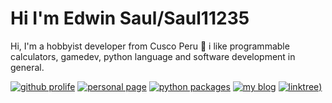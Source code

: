 
# Hi I'm Edwin Saul/Saul11235

Hi, I'm a hobbyist developer from Cusco Peru :rocket: 
i like programmable calculators, gamedev, python language
and software development in general.

[![github prolife](https://img.shields.io/badge/-github_prolife-black)](https://saul11235.github.io)
[![personal page](https://img.shields.io/badge/-personal_page-red)](https://saul11235.github.io/portfolio/)
[![python packages](https://img.shields.io/badge/-python_packages-green)](https://pypi.org/user/EdwinSaul/)
[![my blog](https://img.shields.io/badge/-illarisoft-blue)](https://www.illarisoft.com/)
[![linktree](https://img.shields.io/badge/-linktree-purple))](https://linktr.ee/edwinsaul)
